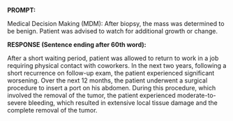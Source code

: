 **PROMPT:**

Medical Decision Making (MDM): After biopsy, the mass was determined to be benign. Patient was advised to watch for additional growth or change. 

**RESPONSE (Sentence ending after 60th word):**

After a short waiting period, patient was allowed to return to work in a job requiring physical contact with coworkers. In the next two years, following a short recurrence on follow-up exam, the patient experienced significant worsening. Over the next 12 months, the patient underwent a surgical procedure to insert a port on his abdomen. During this procedure, which involved the removal of the tumor, the patient experienced moderate-to-severe bleeding, which resulted in extensive local tissue damage and the complete removal of the tumor. 